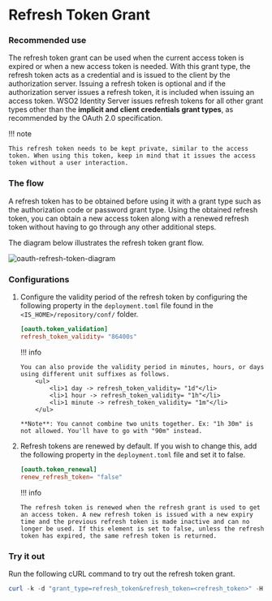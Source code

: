 # Refresh Token Grant

### Recommended use

The refresh token grant can be used when the current access token is
expired or when a new access token is needed. With this grant type, the
refresh token acts as a credential and is issued to the client by the
authorization server. Issuing a refresh token is optional and if the
authorization server issues a refresh token, it is included when issuing
an access token. WSO2 Identity Server issues refresh tokens for all
other grant types other than the **implicit and client credentials grant
types**, as recommended by the OAuth 2.0 specification.

!!! note
    
    This refresh token needs to be kept private, similar to the access
    token. When using this token, keep in mind that it issues the access
    token without a user interaction.
    

### The flow

A refresh token has to be obtained before using it with a grant type
such as the authorization code or password grant type. Using the
obtained refresh token, you can obtain a new access token along with a
renewed refresh token without having to go through any other additional
steps.

The diagram below illustrates the refresh token grant flow.

![oauth-refresh-token-diagram](../assets/img/using-wso2-identity-server/oauth-refresh-token-diagram.png)

### Configurations

1.  Configure the validity period of the refresh token by configuring the following property in the `deployment.toml` file found in the `<IS_HOME>/repository/conf/` folder. 
    ``` toml
    [oauth.token_validation]
    refresh_token_validity= "86400s"
    ```

    !!! info

        You can also provide the validity period in minutes, hours, or days using different unit suffixes as follows.
            <ul>
                <li>1 day -> refresh_token_validity= "1d"</li>
                <li>1 hour -> refresh_token_validity= "1h"</li>
                <li>1 minute -> refresh_token_validity= "1m"</li>
            </ul>

        **Note**: You cannot combine two units together. Ex: "1h 30m" is not allowed. You'll have to go with "90m" instead.

2.  Refresh tokens are renewed by default. If you wish to change this, add the following property in the `deployment.toml` file and set it to false. 
    ``` toml
    [oauth.token_renewal]
    renew_refresh_token= "false"
    ```

    !!! info

        The refresh token is renewed when the refresh grant is used to get
        an access token. A new refresh token is issued with a new expiry
        time and the previous refresh token is made inactive and can no
        longer be used. If this element is set to false, unless the refresh
        token has expired, the same refresh token is returned.

### Try it out

Run the following cURL command to try out the refresh token grant.

``` powershell
curl -k -d "grant_type=refresh_token&refresh_token=<refresh_token>" -H "Authorization: Basic <Base64Encoded(Client_Id:Client_Secret)>" -H "Content-Type: application/x-www-form-urlencoded" https://localhost:9443/oauth2/token
```
